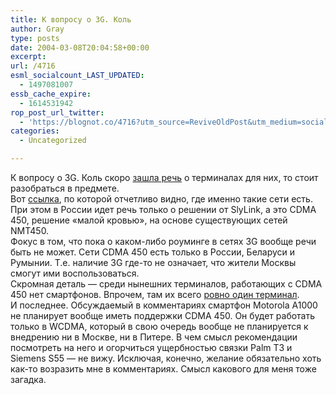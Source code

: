 ```yaml
---
title: К вопросу о 3G. Коль
author: Gray
type: posts
date: 2004-03-08T20:04:58+00:00
excerpt:
url: /4716
esml_socialcount_LAST_UPDATED:
  - 1497081007
essb_cache_expire:
  - 1614531942
rop_post_url_twitter:
  - 'https://blognot.co/4716?utm_source=ReviveOldPost&utm_medium=social&utm_campaign=ReviveOldPost'
categories:
  - Uncategorized

---
```








К вопросу о 3G. Коль скоро <a href="http://www.searchengines.ru/cgi-bin/blog/mt-comments.cgi?entry_id=2988" target="_blank">зашла речь</a> о терминалах для них, то стоит разобраться в предмете.  
Вот <a href="http://www.3gnews.ru/today/" target="_blank">ссылка</a>, по которой отчетливо видно, где именно такие сети есть. При этом в России идет речь только о решении от SlyLink, а это CDMA 450, решение &#171;малой кровью&#187;, на основе существующих сетей NMT450.  
Фокус в том, что пока о каком-либо роуминге в сетях 3G вообще речи быть не может. Сети CDMA 450 есть только в России, Беларуси и Румынии. Т.е. наличие 3G где-то не означает, что жители Москвы смогут ими воспользоваться.  
Скромная деталь &#8212; среди нынешних терминалов, работающих с CDMA 450 нет смартфонов. Впрочем, там их всего <a href="http://www.skylink.msk.ru/site/learn/tarif/uslnew/" target="_blank">ровно один терминал</a>.  
И последнее. Обсуждаемый в комментариях смартфон Motorola A1000 не планирует вообще иметь поддержки CDMA 450. Он будет работать только в WCDMA, который в свою очередь вообще не планируется к внедрению ни в Москве, ни в Питере. В чем смысл рекомендации посмотреть на него и огорчиться ущербностью связки Palm T3 и Siemens S55 &#8212; не вижу. Исключая, конечно, желание обязательно хоть как-то возразить мне в комментариях. Смысл какового для меня тоже загадка.